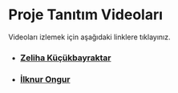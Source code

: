 # Proje Tanıtım Videoları

Videoları izlemek için aşağıdaki linklere tıklayınız.

- ### [Zeliha Küçükbayraktar](https://www.youtube.com/watch?v=EQ22bamDQwY)
- ### [İlknur Ongur](../kaynak/proje_tanitim_videosu.mp4)

